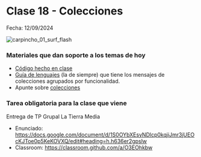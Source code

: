 # Clase 18 - Colecciones

Fecha: 12/09/2024

![carpincho_01_surf_flash](https://github.com/user-attachments/assets/459bc384-f914-4a0c-8918-7e713f6b1399)

### Materiales que dan soporte a los temas de hoy
- [Código hecho en clase](https://github.com/pdepjm/colecciones-capy)
- [Guía de lenguajes](https://docs.google.com/document/u/1/d/e/2PACX-1vTlLkakSbp6ubcIq00PU4-Z96tg8CUSc8bO793_uftmiGjfkSn7Ug-F_y0-ieIWG6aWfuoHLJrRL8Fd/pub) (la de siempre) que tiene los mensajes de colecciones agrupados por funcionalidad.
- Apunte sobre [colecciones](https://docs.google.com/document/d/1HiYxLswd4O0MBqnT3jGo2K9e_4FE73RXF_lf8NWVOSE/edit#heading=h.iehg2xjvol3w)

### Tarea obligatoria para la clase que viene 

Entrega de TP Grupal La Tierra Media
- Enunciado: https://docs.google.com/document/d/1S0OYbXEsyNDlcp0kqjiJmr3jUEOcKJToe0p5KeKOVXQ/edit#heading=h.h636er2gpslw
- Classroom: https://classroom.github.com/a/O3EOhkbw
